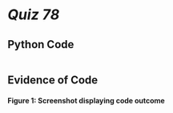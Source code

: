 # *Quiz 78* #

## Python Code
```.py


```

## Evidence of Code


#### Figure 1: Screenshot displaying code outcome



